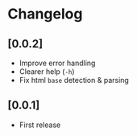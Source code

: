 # Changelog

## [0.0.2]

- Improve error handling
- Clearer help (`-h`)
- Fix html `base` detection & parsing


## [0.0.1]
- First release
